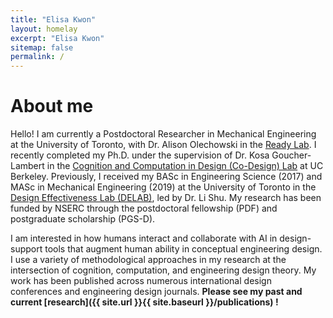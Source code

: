 ```yaml
---
title: "Elisa Kwon"
layout: homelay
excerpt: "Elisa Kwon"
sitemap: false
permalink: /
---
```

# About me 

Hello! I am currently a Postdoctoral Researcher in Mechanical Engineering at the University of Toronto, with Dr. Alison Olechowski in the <a href="https://readylab.mie.utoronto.ca/" target="_blank">Ready Lab</a>. I recently completed my Ph.D. under the supervision of Dr. Kosa Goucher-Lambert in the <a href="http://codesign.berkeley.edu/" target="_blank">Cognition and Computation in Design (Co-Design) Lab</a> at UC Berkeley. Previously, I received my BASc in Engineering Science (2017) and MASc in Mechanical Engineering (2019) at the University of Toronto in the <a href="https://shulab.mie.utoronto.ca/" target="_blank">Design Effectiveness Lab (DELAB)</a>, led by Dr. Li Shu. My research has been funded by NSERC through the postdoctoral fellowship (PDF) and postgraduate scholarship (PGS-D).  

I am interested in how humans interact and collaborate with AI in design-support tools that augment human ability in conceptual engineering design. I use a variety of methodological approaches in my research at the intersection of cognition, computation, and engineering design theory. My work has been published across numerous international design conferences and engineering design journals. **Please see my past and current [research]({{ site.url }}{{ site.baseurl }}/publications) !**
